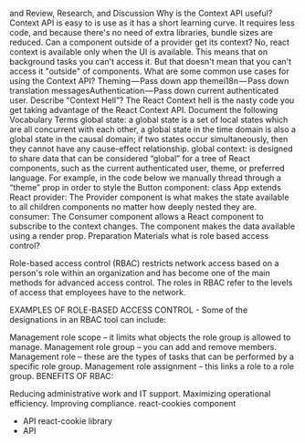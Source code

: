 <Login /> and <Auth />
Review, Research, and Discussion
Why is the Context API useful?
Context API is easy to is use as it has a short learning curve. It requires less code, and because there's no need of extra libraries, bundle sizes are reduced.
Can a component outside of a provider get its context?
No, react context is available only when the UI is available. This means that on background tasks you can't access it. But that doesn't mean that you can't access it "outside" of components.
What are some common use cases for using the Context API?
Theming — Pass down app themei18n — Pass down translation messagesAuthentication — Pass down current authenticated user.
Describe “Context Hell”?
The React Context hell is the nasty code you get taking advantage of the React Context API.
Document the following Vocabulary Terms
global state: a global state is a set of local states which are all concurrent with each other, a global state in the time domain is also a global state in the causal domain; if two states occur simultaneously, then they cannot have any cause-effect relationship.
global context: is designed to share data that can be considered “global” for a tree of React components, such as the current authenticated user, theme, or preferred language. For example, in the code below we manually thread through a “theme” prop in order to style the Button component: class App extends React
provider: The Provider component is what makes the state available to all children components no matter how deeply nested they are.
consumer: The Consumer component allows a React component to subscribe to the context changes. The component makes the data available using a render prop.
Preparation Materials
what is role based access control?

Role-based access control (RBAC) restricts network access based on a person's role within an organization and has become one of the main methods for advanced access control. The roles in RBAC refer to the levels of access that employees have to the network.

EXAMPLES OF ROLE-BASED ACCESS CONTROL - Some of the designations in an RBAC tool can include:

Management role scope – it limits what objects the role group is allowed to manage.
Management role group – you can add and remove members.
Management role – these are the types of tasks that can be performed by a specific role group.
Management role assignment – this links a role to a role group.
BENEFITS OF RBAC:

Reducing administrative work and IT support.
Maximizing operational efficiency.
Improving compliance.
react-cookies component
- API
react-cookie library
- API